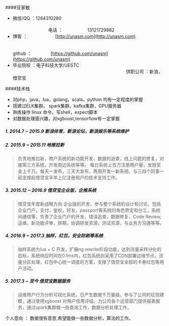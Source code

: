 ####豆家敏	
+ 微信/QQ ：1264310280 &emsp;&emsp;&emsp;&emsp;&emsp;&emsp;&emsp;&emsp; &emsp;&emsp;&emsp;&emsp;&emsp;&emsp;&emsp;&emsp;&emsp;&emsp;&emsp;&emsp;&emsp;&emsp;&emsp;&emsp;&emsp;&emsp;&emsp;&emsp;&emsp;&emsp;&emsp;&emsp;&emsp;&emsp;&emsp;&emsp;&emsp;&emsp;&emsp;&emsp;&emsp;&emsp;&emsp;&emsp;&emsp;&emsp;&emsp;&emsp;&emsp;&emsp;电话 ： &emsp;&emsp;&emsp;&emsp;&emsp;	13121729882     
+ 博客 ： &emsp;&emsp;&emsp;&emsp;&emsp;&emsp;[http://unasm.com](http://unasm.com)
&emsp;&emsp;&emsp;&emsp;&emsp;&emsp;&emsp;&emsp; &emsp;&emsp;&emsp;&emsp;&emsp;&emsp;&emsp;&emsp;&emsp;&emsp;&emsp;&emsp;&emsp;&emsp;&emsp;&emsp;&emsp;&emsp;&emsp;&emsp;&emsp;&emsp;&emsp;&emsp;&emsp;&emsp;&emsp;&emsp;&emsp;&emsp;&emsp;&emsp;&emsp;&emsp;github ：  &emsp;&emsp;&emsp;&emsp;[https://github.com/unasm](https://github.com/unasm)
+ 毕业院校 ：电子科技大学/UESTC
&emsp;&emsp;&emsp;&emsp;&emsp;&emsp;&emsp;&emsp; &emsp;&emsp;&emsp;&emsp;&emsp;&emsp;&emsp;&emsp;&emsp;&emsp;&emsp;&emsp;&emsp;&emsp;&emsp;&emsp;&emsp;&emsp;&emsp;&emsp; &emsp;&emsp;&emsp;&emsp;&emsp;
供职公司 ：新浪，借贷宝

####技术栈
+ 对php，java，lua，golang，scala，python 均有一定程度的掌握
+ 搭建过ELK集群， spark集群，kafka集群，GPU服务器
+ 熟练操作 linux 命令，写shell，expect脚本
+ 对数据处理感兴趣，对xgboost,tensorflow有一定掌握

##### 1. 2014.7 ~ 2015.9  新浪体育，新浪论坛，新浪娱乐等系统维护
##### 2. 2015.9 ~ 2015.11  地推拉新
> 负责地推拉新，商户系统的新功能开发，数据的追查，线上问题的修复，对接第三方系统，开发周边系统等等。
> 每日系统上百万注册用户量，发放奖金上千万。每天一发布，三天大发布，两周开发一新系统。与三四个同事一起支撑起借贷宝半年上亿注册用户的技术支持工作。

##### 3. 2015.12 ~ 2016.9  借贷宝企业版，企推系统
> 借贷宝年度新战略方向 企业版的开发，参与整个系统的设计和讨论，包括企业门户，支付，鉴权，好友，passport等系统的角色界定和分工，系统间通信等，负责了企业门户的开发，错误追查，数据修复，Code Review, 运维，新功能评审，排期，协调研发资源，测试资源，与业务方沟通等等。

##### 4. 2016.9 ~ 2017.3 抽样，红包，安全防刷等系统
> 抽样系统为lua + C 开发，扩展ng rewrite阶段功能，达到流量采样分化的目标，系统响应时间在0.1ms内，红包系统则采用了CDN部署边缘节点，流量分区处理，红包中心统一调度的方案，支撑了借贷宝全部的卡券红包等用户活动。

##### 5. 2017.3 ~ 至今 借贷宝数据服务
> 运维用户行为分析可视化系统，日产生数据千万量级。参与了公司的征信建模，通过使用xgboost 对用户信用评级。为公司各个运营部门提供报表服务，通过spark集群做一些查询工作，数据分析处理工作。

个人意向 ： 数据很有意思,希望能做一些数据分析，算法的工作。